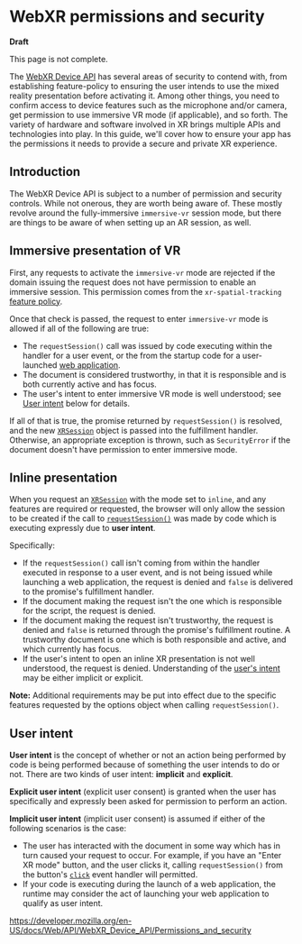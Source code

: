 WebXR permissions and security
==============================

**Draft**

This page is not complete.

The [WebXR Device API](../webxr_device_api) has several areas of security to contend with, from establishing feature-policy to ensuring the user intends to use the mixed reality presentation before activating it. Among other things, you need to confirm access to device features such as the microphone and/or camera, get permission to use immersive VR mode (if applicable), and so forth. The variety of hardware and software involved in XR brings multiple APIs and technologies into play. In this guide, we'll cover how to ensure your app has the permissions it needs to provide a secure and private XR experience.

Introduction
------------

The WebXR Device API is subject to a number of permission and security controls. While not onerous, they are worth being aware of. These mostly revolve around the fully-immersive `immersive-vr` session mode, but there are things to be aware of when setting up an AR session, as well.

Immersive presentation of VR
----------------------------

First, any requests to activate the `immersive-vr` mode are rejected if the domain issuing the request does not have permission to enable an immersive session. This permission comes from the `xr-spatial-tracking` [feature policy](https://developer.mozilla.org/en-US/docs/Web/HTTP/Feature_Policy).

Once that check is passed, the request to enter `immersive-vr` mode is allowed if all of the following are true:

-   The `requestSession()` call was issued by code executing within the handler for a user event, or the from the startup code for a user-launched [web application](https://developer.mozilla.org/en-US/docs/Web/Progressive_web_apps).
-   The document is considered trustworthy, in that it is responsible and is both currently active and has focus.
-   The user's intent to enter immersive VR mode is well understood; see [User intent](#user_intent) below for details.

If all of that is true, the promise returned by `requestSession()` is resolved, and the new [`XRSession`](../xrsession) object is passed into the fulfillment handler. Otherwise, an appropriate exception is thrown, such as `SecurityError` if the document doesn't have permission to enter immersive mode.

Inline presentation
-------------------

When you request an [`XRSession`](../xrsession) with the mode set to `inline`, and any features are required or requested, the browser will only allow the session to be created if the call to [`requestSession()`](../xrsystem/requestsession) was made by code which is executing expressly due to **user intent**.

Specifically:

-   If the `requestSession()` call isn't coming from within the handler executed in response to a user event, and is not being issued while launching a web application, the request is denied and `false` is delivered to the promise's fulfillment handler.
-   If the document making the request isn't the one which is responsible for the script, the request is denied.
-   If the document making the request isn't trustworthy, the request is denied and `false` is returned through the promise's fulfillment routine. A trustworthy document is one which is both responsible and active, and which currently has focus.
-   If the user's intent to open an inline XR presentation is not well understood, the request is denied. Understanding of the [user's intent](#user_intent) may be either implicit or explicit.

**Note:** Additional requirements may be put into effect due to the specific features requested by the options object when calling `requestSession()`.

User intent
-----------

**User intent** is the concept of whether or not an action being performed by code is being performed because of something the user intends to do or not. There are two kinds of user intent: **implicit** and **explicit**.

**Explicit user intent** (explicit user consent) is granted when the user has specifically and expressly been asked for permission to perform an action.

**Implicit user intent** (implicit user consent) is assumed if either of the following scenarios is the case:

-   The user has interacted with the document in some way which has in turn caused your request to occur. For example, if you have an "Enter XR mode" button, and the user clicks it, calling `requestSession()` from the button's [`click`](../element/click_event) event handler will permitted.
-   If your code is executing during the launch of a web application, the runtime may consider the act of launching your web application to qualify as user intent.

<a href="https://developer.mozilla.org/en-US/docs/Web/API/WebXR_Device_API/Permissions_and_security" class="_attribution-link">https://developer.mozilla.org/en-US/docs/Web/API/WebXR_Device_API/Permissions_and_security</a>
